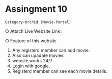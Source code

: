# Assingment 10
    Category-Orchid (Movie-Portal)

○ Attach Live Website Link : 

 ○ Feature of this website
1. Any registerd member can add movie.
2. Also can upadate movies.
3. website works 24/7.
4. Login with google.
5. Registerd member can see each movie details.